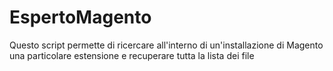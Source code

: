 # EspertoMagento
Questo script permette di ricercare all'interno di un'installazione di Magento una particolare estensione e recuperare tutta la lista dei file
